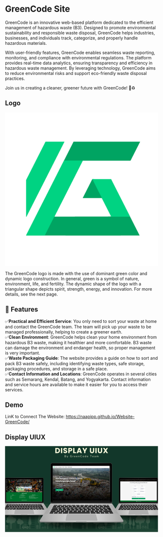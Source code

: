 
# GreenCode Site

GreenCode is an innovative web-based platform dedicated to the efficient management of hazardous waste (B3). Designed to promote environmental sustainability and responsible waste disposal, GreenCode helps industries, businesses, and individuals track, categorize, and properly handle hazardous materials.

With user-friendly features, GreenCode enables seamless waste reporting, monitoring, and compliance with environmental regulations. The platform provides real-time data analytics, ensuring transparency and efficiency in hazardous waste management. By leveraging technology, GreenCode aims to reduce environmental risks and support eco-friendly waste disposal practices.

Join us in creating a cleaner, greener future with GreenCode! 🌱♻️




## Logo

![Logo](https://github.com/NaApipp/Website-GreenCode/blob/a5fcb160394af7acd7fa0d13503903674ab7d6ed/asset/image/Logo.png)

The GreenCode logo is made with the use of dominant green color and dynamic logo construction. In general, green is a symbol of nature, environment, life, and fertility. The dynamic shape of the logo with a triangular shape depicts spirit, strength, energy, and innovation. For more details, see the next page.


## 🚀 Features  
✅**Practical and Efficient Service**: You only need to sort your waste at home and contact the GreenCode team. The team will pick up your waste to be managed professionally, helping to create a greener earth.<br>
✅**Clean Environment**: GreenCode helps clean your home environment from hazardous B3 waste, making it healthier and more comfortable. B3 waste can damage the environment and endanger health, so proper management is very important.<br>
✅**Waste Packaging Guide**: The website provides a guide on how to sort and pack B3 waste safely, including identifying waste types, safe storage, packaging procedures, and storage in a safe place.<br>
✅**Contact Information and Locations**: GreenCode operates in several cities such as Semarang, Kendal, Batang, and Yogyakarta. Contact information and service hours are available to make it easier for you to access their services.


## Demo

LinK to Connect The Website: https://naapipp.github.io/Website-GreenCode/





## Display UIUX

![App Screenshot](https://github.com/NaApipp/Website-GreenCode/blob/ae4aac4eb1896d7a6cb6aa51e4c909f8da775cfe/asset/image/Final%20Display%20UIUX%20GreenCode.png)

